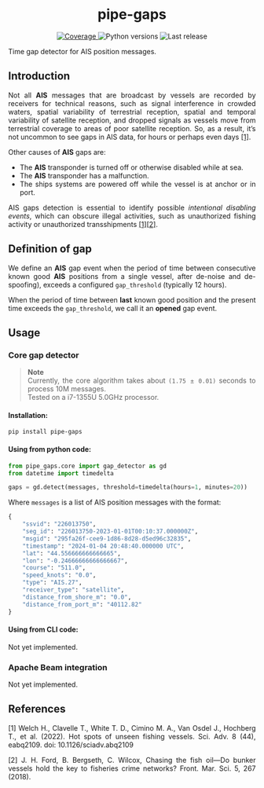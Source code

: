 <h1 align="center" style="border-bottom: none;"> pipe-gaps </h1>

<p align="center">
  <a href="https://codecov.io/gh/GlobalFishingWatch/pipe-gaps">
    <img alt="Coverage" src="https://codecov.io/gh/GlobalFishingWatch/pipe-gaps/branch/develop/graph/badge.svg?token=OO2L9SXVG0">
  </a>
  <a>
    <img alt="Python versions" src="https://img.shields.io/badge/python-3.9%20%7C%203.10%20%7C%203.11%20%7C%203.12-blue">
  </a>
  <a>
    <img alt="Last release" src="https://img.shields.io/github/v/release/GlobalFishingWatch/pipe-gaps">
  </a>
</p>

Time gap detector for AIS position messages.

[bigquery-emulator]: https://github.com/goccy/bigquery-emulator
[configure a SSH-key for GitHub]: https://docs.github.com/en/authentication/connecting-to-github-with-ssh/adding-a-new-ssh-key-to-your-github-account
[docker official instructions]: https://docs.docker.com/engine/install/
[docker compose plugin]: https://docs.docker.com/compose/install/linux/
[examples]: examples/
[git installed]: https://git-scm.com/downloads
[git workflow documentation]: GIT-WORKFLOW.md
[Makefile]: Makefile
[pip-tools]: https://pip-tools.readthedocs.io/en/stable/
[requirements.txt]: requirements.txt
[requirements/prod.in]: requirements/prod.in
[Semantic Versioning]: https://semver.org

## Introduction

<div align="justify">

Not all **AIS** messages that are broadcast by vessels
are recorded by receivers for technical reasons,
such as signal interference in crowded waters,
spatial variability of terrestrial reception,
spatial and temporal variability of satellite reception,
and dropped signals as vessels move from terrestrial coverage
to areas of poor satellite reception.
So, as a result,
it’s not uncommon to see gaps in AIS data,
for hours or perhaps even days [[1]](#1). 

Other causes of **AIS** gaps are:
* The **AIS** transponder is turned off or otherwise disabled while at sea.
* The **AIS** transponder has a malfunction.
* The ships systems are powered off while the vessel is at anchor or in port.

AIS gaps detection is essential to identify 
possible *intentional disabling events*,
which can obscure illegal activities,
such as unauthorized fishing activity or
unauthorized transshipments [[1]](#1)[[2]](#2).

## Definition of gap

We define an **AIS** gap event when the period of time between
consecutive known good **AIS** positions from a single vessel,
after de-noise and de-spoofing),
exceeds a configured `gap_threshold` (typically 12 hours).

When the period of time between **last** known good position
and the present time exceeds the `gap_threshold`,
we call it an **opened** gap event.

## Usage

### Core gap detector

> **Note**  
> Currently, the core algorithm takes about `(1.75 ± 0.01)` seconds to process 10M messages.  
  Tested on a i7-1355U 5.0GHz processor.

#### Installation:
```shell
pip install pipe-gaps
```

#### Using from python code:
```python
from pipe_gaps.core import gap_detector as gd
from datetime import timedelta

gaps = gd.detect(messages, threshold=timedelta(hours=1, minutes=20))
```

Where `messages` is a list of AIS position messages with the format:
```python
{
    "ssvid": "226013750",
    "seg_id": "226013750-2023-01-01T00:10:37.000000Z",
    "msgid": "295fa26f-cee9-1d86-8d28-d5ed96c32835",
    "timestamp": "2024-01-04 20:48:40.000000 UTC",
    "lat": "44.556666666666665",
    "lon": "-0.24666666666666667",
    "course": "511.0",
    "speed_knots": "0.0",
    "type": "AIS.27",
    "receiver_type": "satellite",
    "distance_from_shore_m": "0.0",
    "distance_from_port_m": "40112.82"
}
```

#### Using from CLI code:

Not yet implemented.

### Apache Beam integration

Not yet implemented.



## References
<a id="1">[1]</a> Welch H., Clavelle T., White T. D., Cimino M. A., Van Osdel J., Hochberg T., et al. (2022). Hot spots of unseen fishing vessels. Sci. Adv. 8 (44), eabq2109. doi: 10.1126/sciadv.abq2109

<a id="1">[2]</a> J. H. Ford, B. Bergseth, C. Wilcox, Chasing the fish oil—Do bunker vessels hold the key to fisheries crime networks? Front. Mar. Sci. 5, 267 (2018).